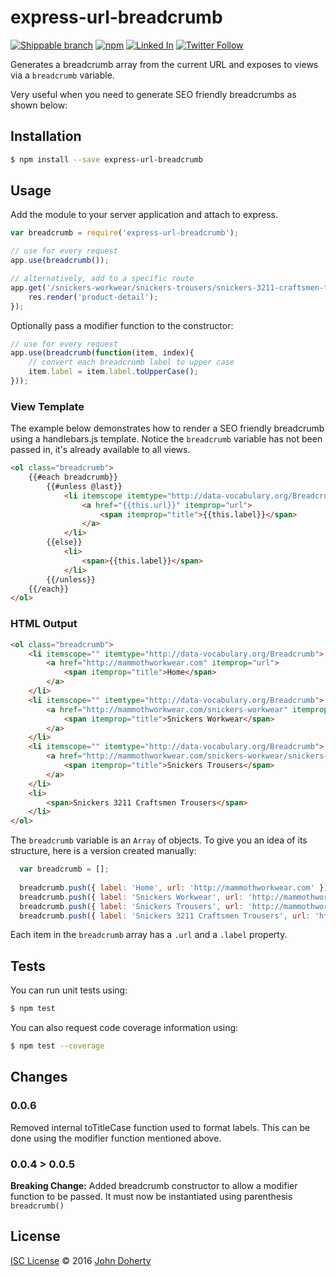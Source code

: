 # express-url-breadcrumb
[![Shippable branch](https://img.shields.io/shippable/5818b23bd1184e0f002e1a9c/master.svg)](https://app.shippable.com/projects/5818b23bd1184e0f002e1a9c) [![npm](https://img.shields.io/npm/dt/express-url-breadcrumb.svg)](https://www.npmjs.com/package/express-url-breadcrumb) [![Linked In](https://img.shields.io/badge/Linked-In-blue.svg)](https://www.linkedin.com/in/john-i-doherty) [![Twitter Follow](https://img.shields.io/twitter/follow/CambridgeMVP.svg?style=social&label=Twitter&style=plastic)](https://twitter.com/CambridgeMVP)

Generates a breadcrumb array from the current URL and exposes to views via a `breadcrumb` variable. 

Very useful when you need to generate SEO friendly breadcrumbs as shown below:

## Installation

```bash
$ npm install --save express-url-breadcrumb
```

## Usage
Add the module to your server application and attach to express. 

```js
var breadcrumb = require('express-url-breadcrumb');

// use for every request  
app.use(breadcrumb());

// alternatively, add to a specific route
app.get('/snickers-workwear/snickers-trousers/snickers-3211-craftsmen-trousers', breadcrumb(), function(req, res){
    res.render('product-detail');
});
```

Optionally pass a modifier function to the constructor:
```js
// use for every request  
app.use(breadcrumb(function(item, index){
    // convert each breadcrumb label to upper case
    item.label = item.label.toUpperCase(); 
}));
```

### View Template

The example below demonstrates how to render a SEO friendly breadcrumb using a handlebars.js template. Notice the ```breadcrumb``` variable has not been passed in, it's already available to all views. 

```html
<ol class="breadcrumb">
    {{#each breadcrumb}}
        {{#unless @last}}
            <li itemscope itemtype="http://data-vocabulary.org/Breadcrumb">
                <a href="{{this.url}}" itemprop="url">
                    <span itemprop="title">{{this.label}}</span>
                </a>
            </li>
        {{else}}
            <li>
                <span>{{this.label}}</span>
            </li>
        {{/unless}}
    {{/each}}
</ol>

```

### HTML Output

```html
<ol class="breadcrumb">
    <li itemscope="" itemtype="http://data-vocabulary.org/Breadcrumb">
        <a href="http://mammothworkwear.com" itemprop="url">
            <span itemprop="title">Home</span>
        </a>
    </li>
    <li itemscope="" itemtype="http://data-vocabulary.org/Breadcrumb">
        <a href="http://mammothworkwear.com/snickers-workwear" itemprop="url">
            <span itemprop="title">Snickers Workwear</span>
        </a>
    </li>
    <li itemscope="" itemtype="http://data-vocabulary.org/Breadcrumb">
        <a href="http://mammothworkwear.com/snickers-workwear/snickers-trousers" itemprop="url">
            <span itemprop="title">Snickers Trousers</span>
        </a>
    </li>
    <li>
        <span>Snickers 3211 Craftsmen Trousers</span>
    </li>
</ol>
```

The `breadcrumb` variable is an `Array` of objects. To give you an idea of its structure, here is a version created manually:

```js
  var breadcrumb = [];
  
  breadcrumb.push({ label: 'Home', url: 'http://mammothworkwear.com' });
  breadcrumb.push({ label: 'Snickers Workwear', url: 'http://mammothworkwear.com/snickers-workwear' });
  breadcrumb.push({ label: 'Snickers Trousers', url: 'http://mammothworkwear.com/snickers-workwear/snickers-trousers' });
  breadcrumb.push({ label: 'Snickers 3211 Craftsmen Trousers', url: 'http://mammothworkwear.com/snickers-workwear/snickers-trousers/snickers-3211-craftsmen-trousers' });
```
Each item in the ```breadcrumb``` array has a ```.url``` and a ```.label``` property.


## Tests
You can run unit tests using:
```bash
$ npm test
```
You can also request code coverage information using:
```bash
$ npm test --coverage
```

## Changes
### 0.0.6
Removed internal toTitleCase function used to format labels. This can be done using the modifier function mentioned above. 
###  0.0.4 > 0.0.5
**Breaking Change:** Added breadcrumb constructor to allow a modifier function to be passed. It must now be instantiated using parenthesis ```breadcrumb()```

## License

[ISC License](LICENSE) &copy; 2016 [John Doherty](https://courseof.life/johndoherty)